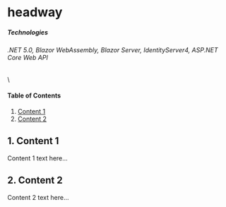 # headway

##### Technologies
###### .NET 5.0, Blazor WebAssembly, Blazor Server, IdentityServer4, ASP.NET Core Web API
\

#### Table of Contents
1. [Content 1](#1-content-1)
2. [Content 2](#2-content-2)

## 1. Content 1
Content 1 text here...

## 2. Content 2
Content 2 text here...

